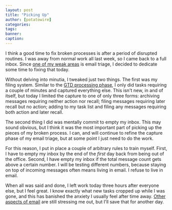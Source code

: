 ```yaml
---
layout: post
title: "Picking Up"
author: [potatowire]
categories: 
tags: 
banner: 
caption: 
---
```



I think a good time to fix broken processes is after a period of disrupted routines. I was away from normal work all last week, so I came back to a full inbox. Since [one of my weak areas](http://with.thegra.in/what-falls-out) is email triage, I decided to dedicate some time to fixing that today.

Without delving into minutia, I tweaked just two things. The first was my filing system. Similar to the [GTD processing phase](http://gettingthingsdone.com/2011/10/gtd-best-practices-process-part-2-of-5/), I only did tasks requiring a couple of minutes and captured everything else. This isn't new, in and of itself, but today I limited the capture to one of only three forms: archiving messages requiring neither action nor recall; filing messages requiring later recall but no action; adding to my task list and filing any messages requiring both action and later recall.

The second thing I did was mentally commit to empty my inbox. This may sound obvious, but I think it was the most important part of picking up the pieces of my broken process. I can, and will continue to refine the capture phase of my email triage, but at some point I just need to do the work. 

For this reason, I put in place a couple of arbitrary rules to train myself. First, I have to empty my inbox by the end of the *first* day back from being out of the office. Second, I have empty my inbox if the total message count gets above a certain number. I will be testing different numbers, because  staying on top of incoming messages often means living in email. I refuse to live in email.

When all was said and done, I left work today three hours after everyone else, but I feel great. I know exactly what new tasks cropped up while I was gone, and this has banished the anxiety I usually feel after time away. [Other aspects of email](http://with.thegra.in/thoughtful-replies) are still stressing me out, but I'll save that for another day.
